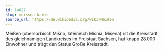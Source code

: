 ```yaml
---
id: 14627
slug: meissen-kreis
source_url: https://de.wikipedia.org/wiki/Meißen
---
```


Meißen (obersorbisch Mišno, lateinisch Misnia, Misena) ist die Kreisstadt des gleichnamigen Landkreises im Freistaat Sachsen, hat knapp 28.000 Einwohner und trägt den Status Große Kreisstadt.
